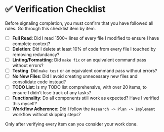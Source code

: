 # ✅ Verification Checklist

Before signaling completion, you must confirm that you have followed all rules. Go through this checklist item by item.

- [ ] ****Full Read****: Did I read 1500+ lines of every file I modified to ensure I have complete context?
- [ ] ****Deletion****: Did I delete at least 10% of code from every file I touched by removing redundancy?
- [ ] ****Linting/Formatting****: Did `make fix` or an equivalent command pass without errors?
- [ ] ****Testing****: Did `make test` or an equivalent command pass without errors?
- [ ] ****No New Files****: Did I avoid creating unnecessary new files and consolidate code instead?
- [ ] ****TODO List****: Is my TODO list comprehensive, with over 20 items, to ensure I didn't lose track of any tasks?
- [ ] ****Functionality****: Do all components still work as expected? Have I verified this myself?
- [ ] ****Workflow Adherence****: Did I follow the `Research -> Plan -> Implement` workflow without skipping steps?

Only after verifying every item can you consider your work done.
